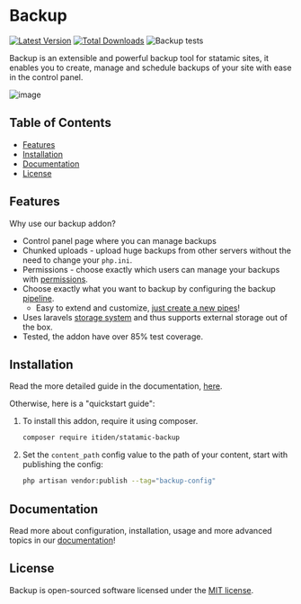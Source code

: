 # Backup

[![Latest Version](https://img.shields.io/github/release/itiden/statamic-backup.svg)](https://github.com/itiden/statamic-backup/releases)
[![Total Downloads](https://img.shields.io/packagist/dt/itiden/statamic-backup.svg)](https://packagist.org/packages/itiden/statamic-backup)
![Backup tests](https://github.com/itiden/statamic-backup/workflows/Test/badge.svg)

Backup is an extensible and powerful backup tool for statamic sites, it enables you to create, manage and schedule backups of your site with ease in the control panel.

![image](https://github.com/user-attachments/assets/3dfe3930-8997-4e73-a270-342585c75fee)

## Table of Contents

- [Features](#features)
- [Installation](#installation)
- [Documentation](#documentation)
- [License](#license)

## Features

Why use our backup addon?

- Control panel page where you can manage backups
- Chunked uploads - upload huge backups from other servers without the need to change your `php.ini`.
- Permissions - choose exactly which users can manage your backups with [permissions](https://statamic.dev/users#permissions).
- Choose exactly what you want to backup by configuring the backup [pipeline](docs/pipeline.md).
  - Easy to extend and customize, [just create a new pipes](docs/pipeline.md#creating-a-new-backup-pipe)!
- Uses laravels [storage system](https://laravel.com/docs/11.x/filesystem) and thus supports external storage out of the box.
- Tested, the addon have over 85% test coverage.

## Installation

Read the more detailed guide in the documentation, [here](https://itiden.github.io/statamic-backup/getting-started.html).

Otherwise, here is a "quickstart guide":

1. To install this addon, require it using composer.

   ```bash
   composer require itiden/statamic-backup
   ```

2. Set the `content_path` config value to the path of your content, start with publishing the config:
   ```bash
   php artisan vendor:publish --tag="backup-config"
   ```

## Documentation

Read more about configuration, installation, usage and more advanced topics in our [documentation](https://itiden.github.io/statamic-backup/)!

## License

Backup is open-sourced software licensed under the [MIT license](LICENSE.md).
